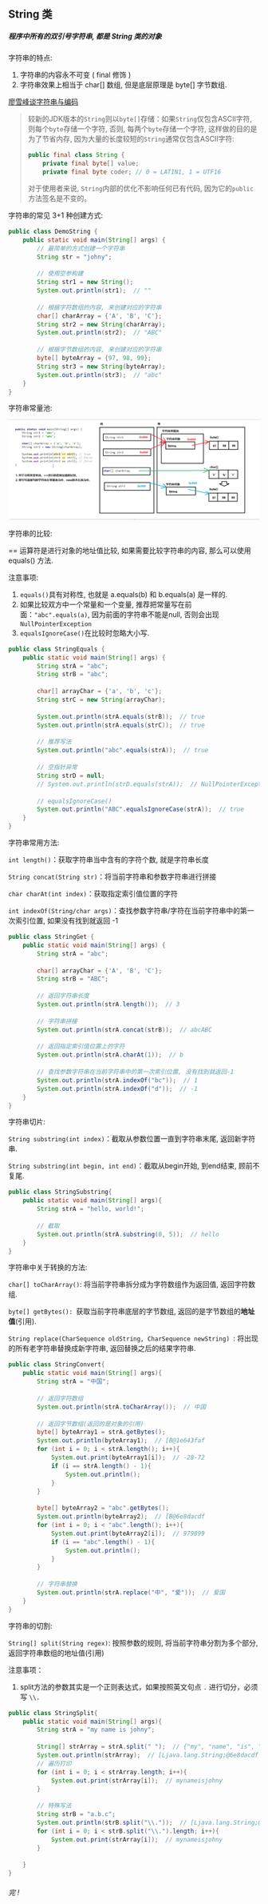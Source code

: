 ## String 类

##### 程序中所有的双引号字符串, 都是 String 类的对象

字符串的特点: 

1. 字符串的内容永不可变 ( final 修饰 )
2. 字符串效果上相当于 char[] 数组, 但是底层原理是 byte[] 字节数组.



[廖雪峰谈字符串与编码](https://www.liaoxuefeng.com/wiki/1252599548343744/1260469698963456)

> 较新的JDK版本的`String`则以`byte[]`存储：如果`String`仅包含ASCII字符, 则每个`byte`存储一个字符, 否则, 每两个`byte`存储一个字符, 这样做的目的是为了节省内存, 因为大量的长度较短的`String`通常仅包含ASCII字符:
>
> ```java
> public final class String {
>     private final byte[] value;
>     private final byte coder; // 0 = LATIN1, 1 = UTF16
> ```
>
> 对于使用者来说, `String`内部的优化不影响任何已有代码, 因为它的`public`方法签名是不变的。 



字符串的常见 3+1 种创建方式:

```java
public class DemoString {
    public static void main(String[] args) {
        // 最简单的方式创建一个字符串
        String str = "johny";

        // 使用空参构建
        String str1 = new String();
        System.out.println(str1);  // ""
        
        // 根据字符数组的内容, 来创建对应的字符串
        char[] charArray = {'A', 'B', 'C'};
        String str2 = new String(charArray);
        System.out.println(str2);  // "ABC"

        // 根据字节数组的内容, 来创建对应的字符串
        byte[] byteArray = {97, 98, 99};
        String str3 = new String(byteArray);
        System.out.println(str3);  // "abc"
    }
}
```



字符串常量池:

![1574060066268](07_String类.assets\1574060066268.png)



字符串的比较:

== 运算符是进行对象的地址值比较, 如果需要比较字符串的内容, 那么可以使用 equals() 方法.

注意事项: 

1. `equals()`具有对称性, 也就是 a.equals(b) 和 b.equals(a) 是一样的.
2. 如果比较双方中一个常量和一个变量, 推荐把常量写在前面：`"abc".equals(a)`, 因为前面的字符串不能是null, 否则会出现`NullPointerException`
3. `equalsIgnoreCase()`在比较时忽略大小写.

```java
public class StringEquals {
    public static void main(String[] args) {
        String strA = "abc";
        String strB = "abc";

        char[] arrayChar = {'a', 'b', 'c'};
        String strC = new String(arrayChar);

        System.out.println(strA.equals(strB));  // true
        System.out.println(strA.equals(strC));  // true

        // 推荐写法
        System.out.println("abc".equals(strA));  // true

        // 空指针异常
        String strD = null;
        // System.out.println(strD.equals(strA));  // NullPointerException

        // equalsIgnoreCase()
        System.out.println("ABC".equalsIgnoreCase(strA));  // true
    }
}
```



字符串常用方法: 

`int length()`：获取字符串当中含有的字符个数, 就是字符串长度

`String concat(String str)`：将当前字符串和参数字符串进行拼接

`char charAt(int index)`：获取指定索引值位置的字符

`int indexOf(String/char args)`：查找参数字符串/字符在当前字符串中的第一次索引位置, 如果没有找到就返回 -1

```java
public class StringGet {
    public static void main(String[] args) {
        String strA = "abc";

        char[] arrayChar = {'A', 'B', 'C'};
        String strB = "ABC";

        // 返回字符串长度
        System.out.println(strA.length());  // 3

        // 字符串拼接
        System.out.println(strA.concat(strB));  // abcABC

        // 返回指定索引值位置上的字符
        System.out.println(strA.charAt(1));  // b

        // 查找参数字符串在当前字符串中的第一次索引位置, 没有找到就返回-1
        System.out.println(strA.indexOf("bc"));  // 1
        System.out.println(strA.indexOf("d"));  // -1
    }
}
```



字符串切片: 

`String substring(int index)`：截取从参数位置一直到字符串末尾, 返回新字符串.

`String substring(int begin, int end)`：截取从begin开始, 到end结束, 顾前不复尾.

```java
public class StringSubstring{
    public static void main(String[] args){
        String strA = "hello, world!";
        
        // 截取
        System.out.println(strA.substring(0, 5));  // hello
    }
}
```



字符串中关于转换的方法:

`char[] toCharArray()`: 将当前字符串拆分成为字符数组作为返回值, 返回字符数组.

`byte[] getBytes(): `获取当前字符串底层的字节数组, 返回的是字节数组的**地址值**(引用).

`String replace(CharSequence oldString, CharSequence newString) `: 将出现的所有老字符串替换成新字符串, 返回替换之后的结果字符串.

```java
public class StringConvert{
    public static void main(String[] args){
        String strA = "中国";

        // 返回字符数组
        System.out.println(strA.toCharArray());  // 中国

        // 返回字节数组(返回的是对象的引用)
        byte[] byteArray1 = strA.getBytes();
        System.out.println(byteArray1);  // [B@1e643faf
        for (int i = 0; i < strA.length(); i++){
            System.out.print(byteArray1[i]);  // -28-72
            if (i == strA.length() - 1){
                System.out.println();
            }
        }

        byte[] byteArray2 = "abc".getBytes();
        System.out.println(byteArray2);  // [B@6e8dacdf
        for (int i = 0; i < "abc".length(); i++){
            System.out.print(byteArray2[i]);  // 979899
            if (i == "abc".length() - 1){
                System.out.println();
            }
        }

        // 字符串替换
        System.out.println(strA.replace("中", "爱"));  // 爱国
    }
}
```



字符串的切割:

`String[] split(String regex)`: 按照参数的规则, 将当前字符串分割为多个部分, 返回字符串数组的地址值(引用)

注意事项：

1. split方法的参数其实是一个正则表达式，如果按照英文句点 `.` 进行切分，必须写 `\\.`

```java
public class StringSplit{
    public static void main(String[] args){
        String strA = "my name is johny";

        String[] strArray = strA.split(" ");  // {"my", "name", "is", "johny"}
        System.out.println(strArray);  // [Ljava.lang.String;@6e8dacdf
       	// 遍历打印
        for (int i = 0; i < strArray.length; i++){
            System.out.print(strArray[i]);  // mynameisjohny
        }
        
        // 特殊写法
        String strB = "a.b.c";
        System.out.println(strB.split("\\."));  // [Ljava.lang.String;@7a79be86
        for (int i = 0; i < strB.split("\\.").length; i++){
            System.out.print(strArray[i]);  // mynameisjohny
        }
        
    }
}
```



###### 完 !

